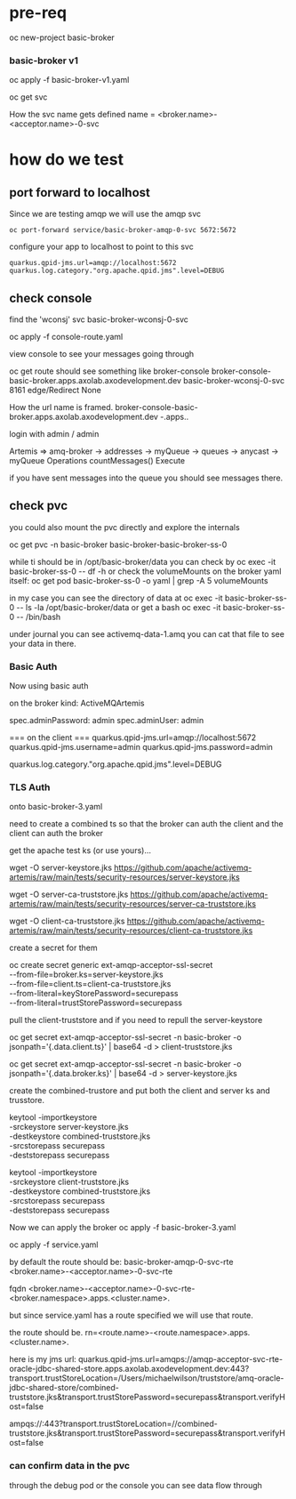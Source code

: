 # pre-req

oc new-project basic-broker

### basic-broker v1

oc apply -f basic-broker-v1.yaml

oc get svc

How the svc name gets defined
name = <broker.name>-<acceptor.name>-0-svc

# how do we test
## port forward to localhost
Since we are testing amqp we will use the amqp svc

```
oc port-forward service/basic-broker-amqp-0-svc 5672:5672
```

configure your app to localhost to point to this svc

```
quarkus.qpid-jms.url=amqp://localhost:5672
quarkus.log.category."org.apache.qpid.jms".level=DEBUG
```

## check console

find the 'wconsj' svc
basic-broker-wconsj-0-svc

oc apply -f console-route.yaml

view console to see your messages going through

oc get route
should see something like
broker-console                  broker-console-basic-broker.apps.axolab.axodevelopment.dev                         basic-broker-wconsj-0-svc   8161       edge/Redirect   None

How the url name is framed.
broker-console-basic-broker.apps.axolab.axodevelopment.dev
<route-name>-<route-ns>.apps.<cluster-name>.<domain>

login with admin / admin

Artemis => amq-broker -> addresses -> myQueue -> queues -> anycast -> myQueue
Operations
countMessages()
Execute

if you have sent messages into the queue you should see messages there.

## check pvc

you could also mount the pvc directly and explore the internals

oc get pvc -n basic-broker
basic-broker-basic-broker-ss-0

while ti should be in /opt/basic-broker/data you can check by
oc exec -it basic-broker-ss-0 -- df -h
or check the volumeMounts on the broker yaml itself:
oc get pod basic-broker-ss-0 -o yaml | grep -A 5 volumeMounts

in my case you can see the directory of data at
oc exec -it basic-broker-ss-0 -- ls -la /opt/basic-broker/data
or get a bash
oc exec -it basic-broker-ss-0 -- /bin/bash

under journal you can see activemq-data-1.amq you can cat that file to see your data in there.

### Basic Auth 
Now using basic auth

on the broker kind: ActiveMQArtemis

spec.adminPassword: admin
spec.adminUser: admin


=== on the client === 
quarkus.qpid-jms.url=amqp://localhost:5672
quarkus.qpid-jms.username=admin
quarkus.qpid-jms.password=admin

quarkus.log.category."org.apache.qpid.jms".level=DEBUG


### TLS Auth

onto basic-broker-3.yaml

need to create a combined ts so that the broker can auth the client and the client can auth the broker

get the apache test ks (or use yours)...

wget -O server-keystore.jks https://github.com/apache/activemq-artemis/raw/main/tests/security-resources/server-keystore.jks

wget -O server-ca-truststore.jks https://github.com/apache/activemq-artemis/raw/main/tests/security-resources/server-ca-truststore.jks

wget -O client-ca-truststore.jks https://github.com/apache/activemq-artemis/raw/main/tests/security-resources/client-ca-truststore.jks

create a secret for them

oc create secret generic ext-amqp-acceptor-ssl-secret \
--from-file=broker.ks=server-keystore.jks \
--from-file=client.ts=client-ca-truststore.jks \
--from-literal=keyStorePassword=securepass \
--from-literal=trustStorePassword=securepass

pull the client-truststore and if you need to repull the server-keystore

oc get secret ext-amqp-acceptor-ssl-secret -n basic-broker -o jsonpath='{.data.client\.ts}' | base64 -d > client-truststore.jks

oc get secret ext-amqp-acceptor-ssl-secret -n basic-broker -o jsonpath='{.data.broker\.ks}' | base64 -d > server-keystore.jks

create the combined-trustore and put both the client and server ks and trusstore.

keytool -importkeystore \
  -srckeystore server-keystore.jks \
  -destkeystore combined-truststore.jks \
  -srcstorepass securepass \
  -deststorepass securepass

keytool -importkeystore \
  -srckeystore client-truststore.jks \
  -destkeystore combined-truststore.jks \
  -srcstorepass securepass \
  -deststorepass securepass

Now we can apply the broker
oc apply -f basic-broker-3.yaml

oc apply -f service.yaml

by default the route should be:
basic-broker-amqp-0-svc-rte
<broker.name>-<acceptor.name>-0-svc-rte

fqdn
<broker.name>-<acceptor.name>-0-svc-rte-<broker.namespace>.apps.<cluster.name>.<domainname>

but since service.yaml has a route specified we will use that route.

the route should be.
rn=<route.name>-<route.namespace>.apps.<cluster.name>.<domainname>

here is my jms url:
quarkus.qpid-jms.url=amqps://amqp-acceptor-svc-rte-oracle-jdbc-shared-store.apps.axolab.axodevelopment.dev:443?transport.trustStoreLocation=/Users/michaelwilson/truststore/amq-oracle-jdbc-shared-store/combined-truststore.jks&transport.trustStorePassword=securepass&transport.verifyHost=false

ampqs://<rn>:443?transport.trustStoreLocation=/<trusts-storepath>/combined-truststore.jks&transport.trustStorePassword=securepass&transport.verifyHost=false

### can confirm data in the pvc
through the debug pod or the console you can see data flow through
